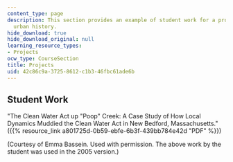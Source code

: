```yaml
---
content_type: page
description: This section provides an example of student work for a project on American
  urban history.
hide_download: true
hide_download_original: null
learning_resource_types:
- Projects
ocw_type: CourseSection
title: Projects
uid: 42c86c9a-3725-8612-c1b3-46fbc61ade6b
---
```


**Student Work** 
-----------------

"The Clean Water Act up "Poop" Creek: A Case Study of How Local Dynamics Muddied the Clean Water Act in New Bedford, Massachusetts." ({{% resource_link a801725d-0b59-ebfe-6b3f-439bb784e42d "PDF" %}})

(Courtesy of Emma Bassein. Used with permission. The above work by the student was used in the 2005 version.)